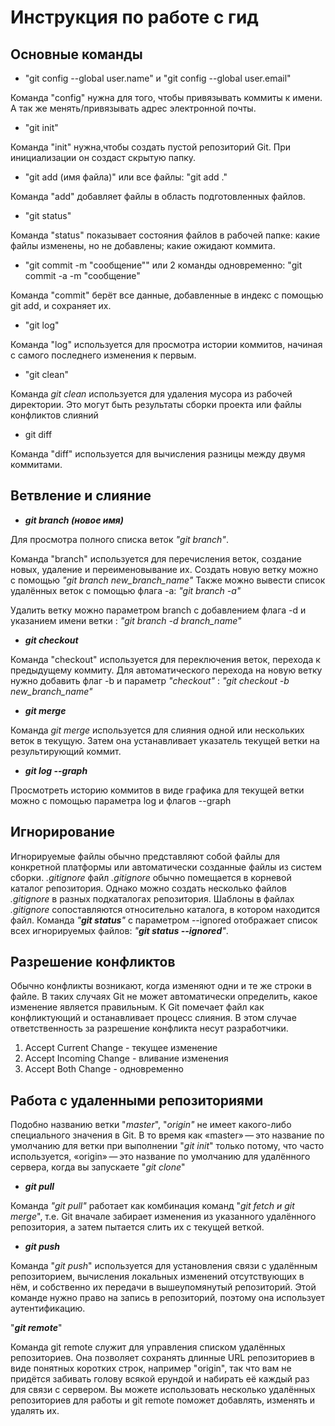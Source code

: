 # Инструкция по работе с гид
## Основные команды

* "git config --global user.name" и "git config --global user.email"

Команда "config" нужна для того, чтобы привязывать коммиты к имени. А так же менять/привязывать адрес электронной почты.

* "git init"

Команда "init" нужна,чтобы создать пустой репозиторий Git. При инициализации он создаст скрытую папку.

* "git add (имя файла)" или все файлы: "git add ."

Команда "add" добавляет файлы в область подготовленных файлов.

* "git status"

Команда "status" показывает состояния файлов в рабочей папке: какие файлы изменены, но не добавлены; какие ожидают коммита.

* "git commit -m "сообщение"" или 2 команды одновременно: "git commit -a -m "сообщение"

Команда "commit" берёт все данные, добавленные в индекс с помощью git add, и сохраняет их.

* "git log"

Команда "log" используется для просмотра истории коммитов, начиная с самого последнего изменения к первым.

* "git clean"

Команда _git clean_ используется для удаления мусора из рабочей директории. Это могут быть результаты сборки проекта или файлы конфликтов слияний

* git diff

Команда "diff" используется для вычисления разницы между двумя коммитами.

## Ветвление и слияние 

*  _**git branch (новое имя)**_

Для просмотра полного списка веток _"git branch"_.

Команда "branch" используется для перечисления веток, создание новых, удаление и переименовывание их.
Создать новую ветку можно с помощью _"git branch new_branch_name"_
Также можно вывести список удалённых веток с помощью флага -a: _"git branch -a"_

Удалить ветку можно параметром branch с добавлением флага -d и указанием имени ветки : _"git branch -d branch_name"_

* __*git checkout*__

Команда "checkout" используется для переключения веток, перехода к предыдущему коммиту. Для автоматического перехода на новую ветку нужно добавить флаг -b и параметр *"checkout"* : _"git checkout -b new_branch_name"_

* _**git merge**_

Команда _git merge_ используется для слияния одной или нескольких веток в текущую. Затем она устанавливает указатель текущей ветки на результирующий коммит.

* _**git log --graph**_

Просмотреть историю коммитов в виде графика для текущей ветки можно с помощью параметра log и флагов --graph 

## Игнорирование 

Игнорируемые файлы обычно представляют собой файлы для конкретной платформы или автоматически созданные файлы из систем сборки. 
_.gitignore_ файл _.gitignore_ обычно помещается в корневой каталог репозитория. Однако можно создать несколько файлов _.gitignore_ в разных подкаталогах репозитория. Шаблоны в файлах _.gitignore_ сопоставляются относительно каталога, в котором находится файл.
Команда _"**git status**"_ с параметром --ignored отображает список всех игнорируемых файлов:
_"**git status --ignored**"_.

## Разрешение конфликтов

Обычно конфликты возникают, когда изменяют одни и те же строки в файле. В таких случаях Git не может автоматически определить, какое изменение является правильным. К Git помечает файл как конфликтующий и останавливает процесс слияния. В этом случае ответственность за разрешение конфликта несут разработчики.

1. Accept Current Change - текущее изменение
2. Accept Incoming Change - вливание изменения
3. Accept Both Change - одновременно 

## Работа с удаленными   репозиториями

Подобно названию ветки "_master_", "_origin"_ не имеет какого-либо специального значения в Git. В то время как «master» — это название по умолчанию для ветки при выполнении "_git init_" только потому, что часто используется, «origin» — это название по умолчанию для удалённого сервера, когда вы запускаете "_git clone_"

+ _**git pull**_

Команда _"git pull"_ работает как комбинация команд "_git fetch и git merge_", т.е. Git вначале забирает изменения из указанного удалённого репозитория, а затем пытается слить их с текущей веткой.

+ _**git push**_

Команда "_git push_" используется для установления связи с удалённым репозиторием, вычисления локальных изменений отсутствующих в нём, и собственно их передачи в вышеупомянутый репозиторий. Этой команде нужно право на запись в репозиторий, поэтому она использует аутентификацию.

"__*git remote*__"

Команда git remote служит для управления списком удалённых репозиториев. Она позволяет сохранять длинные URL репозиториев в виде понятных коротких строк, например "origin", так что вам не придётся забивать голову всякой ерундой и набирать её каждый раз для связи с сервером. Вы можете использовать несколько удалённых репозиториев для работы и git remote поможет добавлять, изменять и удалять их.
